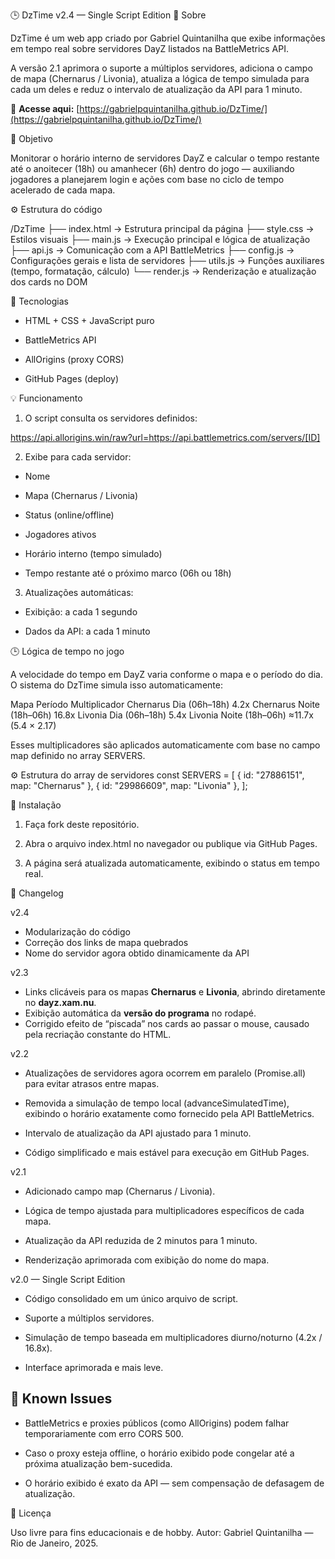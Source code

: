 🕒 DzTime v2.4 — Single Script Edition
📘 Sobre

DzTime é um web app criado por Gabriel Quintanilha que exibe informações em tempo real sobre servidores DayZ listados na BattleMetrics API.

A versão 2.1 aprimora o suporte a múltiplos servidores, adiciona o campo de mapa (Chernarus / Livonia), atualiza a lógica de tempo simulada para cada um deles e reduz o intervalo de atualização da API para 1 minuto.

🔗 **Acesse aqui:** [https://gabrielpquintanilha.github.io/DzTime/](https://gabrielpquintanilha.github.io/DzTime/)

🧠 Objetivo

Monitorar o horário interno de servidores DayZ e calcular o tempo restante até o anoitecer (18h) ou amanhecer (6h) dentro do jogo — auxiliando jogadores a planejarem login e ações com base no ciclo de tempo acelerado de cada mapa.

⚙️ Estrutura do código

/DzTime
 ├── index.html        → Estrutura principal da página
 ├── style.css         → Estilos visuais
 ├── main.js           → Execução principal e lógica de atualização
 ├── api.js            → Comunicação com a API BattleMetrics
 ├── config.js         → Configurações gerais e lista de servidores
 ├── utils.js          → Funções auxiliares (tempo, formatação, cálculo)
 └── render.js         → Renderização e atualização dos cards no DOM

🧩 Tecnologias

- HTML + CSS + JavaScript puro

- BattleMetrics API

- AllOrigins (proxy CORS)

- GitHub Pages (deploy)

💡 Funcionamento

1. O script consulta os servidores definidos:

https://api.allorigins.win/raw?url=https://api.battlemetrics.com/servers/[ID]


2. Exibe para cada servidor:

- Nome

- Mapa (Chernarus / Livonia)

- Status (online/offline)

- Jogadores ativos

- Horário interno (tempo simulado)

- Tempo restante até o próximo marco (06h ou 18h)

3. Atualizações automáticas:

- Exibição: a cada 1 segundo

- Dados da API: a cada 1 minuto

🕒 Lógica de tempo no jogo

A velocidade do tempo em DayZ varia conforme o mapa e o período do dia.
O sistema do DzTime simula isso automaticamente:

Mapa	Período	Multiplicador
Chernarus	Dia (06h–18h)	4.2x
Chernarus	Noite (18h–06h)	16.8x
Livonia	Dia (06h–18h)	5.4x
Livonia	Noite (18h–06h)	≈11.7x (5.4 × 2.17)

Esses multiplicadores são aplicados automaticamente com base no campo map definido no array SERVERS.

⚙️ Estrutura do array de servidores
const SERVERS = [
  { id: "27886151", map: "Chernarus" },
  { id: "29986609", map: "Livonia" },
];

🚀 Instalação

1. Faça fork deste repositório.

2. Abra o arquivo index.html no navegador ou publique via GitHub Pages.

3. A página será atualizada automaticamente, exibindo o status em tempo real.

🧱 Changelog

v2.4

- Modularização do código
- Correção dos links de mapa quebrados
- Nome do servidor agora obtido dinamicamente da API

v2.3

- Links clicáveis para os mapas **Chernarus** e **Livonia**, abrindo diretamente no **dayz.xam.nu**.
- Exibição automática da **versão do programa** no rodapé.
- Corrigido efeito de “piscada” nos cards ao passar o mouse, causado pela recriação constante do HTML.

v2.2

- Atualizações de servidores agora ocorrem em paralelo (Promise.all) para evitar atrasos entre mapas.

- Removida a simulação de tempo local (advanceSimulatedTime), exibindo o horário exatamente como fornecido pela API BattleMetrics.

- Intervalo de atualização da API ajustado para 1 minuto.

- Código simplificado e mais estável para execução em GitHub Pages.

v2.1

- Adicionado campo map (Chernarus / Livonia).

- Lógica de tempo ajustada para multiplicadores específicos de cada mapa.

- Atualização da API reduzida de 2 minutos para 1 minuto.

- Renderização aprimorada com exibição do nome do mapa.

v2.0 — Single Script Edition

- Código consolidado em um único arquivo de script.

- Suporte a múltiplos servidores.

- Simulação de tempo baseada em multiplicadores diurno/noturno (4.2x / 16.8x).

- Interface aprimorada e mais leve.

## 🐞 Known Issues
- BattleMetrics e proxies públicos (como AllOrigins) podem falhar temporariamente com erro CORS 500.

- Caso o proxy esteja offline, o horário exibido pode congelar até a próxima atualização bem-sucedida.

- O horário exibido é exato da API — sem compensação de defasagem de atualização.

🧾 Licença

Uso livre para fins educacionais e de hobby.
Autor: Gabriel Quintanilha — Rio de Janeiro, 2025.